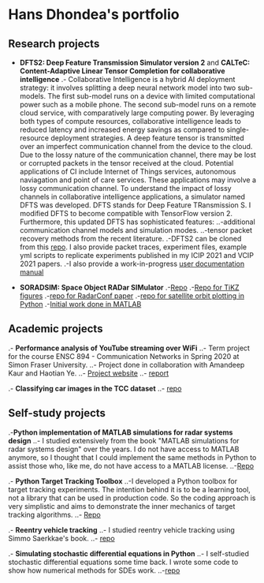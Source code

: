 # Hans Dhondea's portfolio

## Research projects
- **DFTS2: Deep Feature Transmission Simulator version 2** and **CALTeC: Content-Adaptive Linear Tensor Completion for collaborative intelligence**
.- Collaborative Intelligence is a hybrid AI deployment strategy: it involves splitting a deep neural network model into two sub-models. The first sub-model runs on a device with limited computational power such as a mobile phone. The second sub-model runs on a remote cloud service, with comparatively large computing power. By leveraging both types of compute resources, collaborative intelligence leads to reduced latency and increased energy savings as compared to single-resource deployment strategies. A deep feature tensor is transmitted over an imperfect communication channel from the device to the cloud. Due to the lossy nature of the communication channel, there may be lost or corrupted packets in the tensor received at the cloud. Potential applications of CI include Internet of Things services, autonomous naviagation and point of care services. These applications may involve a lossy communication channel. To understand the impact of lossy channels in collaborative intelligence applications, a simulator named DFTS was developed. DFTS stands for Deep Feature TRansmission S. I modified DFTS to become compatible with TensorFlow version 2. Furthermore, this updated DFTS has sophisticated features:
..-additional communication channel models and simulation modes.
..-tensor packet recovery methods from the recent literature.
.-DFTS2 can be cloned from this [repo](https://github.com/AshivDhondea/DFTS2). I also provide packet traces, experiment files, example yml scripts to replicate experiments published in my ICIP 2021 and VCIP 2021 papers.
.-I also provide a work-in-progress [user documentation manual](https://github.com/AshivDhondea/dfts2_user_doc)

- **SORADSIM: Space Object RADar SIMulator**
.-[Repo](https://github.com/AshivDhondea/SORADSIM)
.-[Repo for TiKZ figures](https://github.com/AshivDhondea/TikZ_Bistatic_Radar_Astrodynamics)
.-[repo for RadarConf paper](https://github.com/AshivDhondea/ashiv_2019_radar_conf)
.-[repo for satellite orbit plotting in Python](https://github.com/AshivDhondea/Satellite_Ground_Track_Plotting_Python)
.-[Initial work done in MATLAB](https://github.com/AshivDhondea/TrackingSpaceDebris)

## Academic projects
.- **Performance analysis of YouTube streaming over WiFi** 
..- Term project for the course ENSC 894 - Communication Networks in Spring 2020 at Simon Fraser University.
..- Project done in collaboration with Amandeep Kaur and Haotian Ye.
..- [Project website](http://www.sfu.ca/~hdhondea/ENSC894Group2.html)
..- [report](https://github.com/AshivDhondea/ENSC894_project_report)

.- **Classifying car images in the TCC dataset**
..- [repo](https://github.com/AshivDhondea/ENSC813_Project)

## Self-study projects
.-**Python implementation of MATLAB simulations for radar systems design**
..- I studied extensively from the book "MATLAB simulations for radar systems design" over the years. I do not have access to MATLAB anymore, so I thought that I could implement the same methods in Python to assist those who, like me, do not have access to a MATLAB license.
..-[Repo](https://github.com/AshivDhondea/simulations_radar_systems_design)

.- **Python Target Tracking Toolbox**
..-I developed a Python toolbox for target tracking experiments. The intention behind it is to be a learning tool, not a library that can be used in production code. So the coding approach is very simplistic and aims to demonstrate the inner mechanics of target tracking algorithms.
..- [Repo](https://github.com/AshivDhondea/PyTrackingToolbox)

.- **Reentry vehicle tracking**
..- I studied reentry vehicle tracking using Simmo Saerkkae's book.
..- [repo](https://github.com/AshivDhondea/Reentry_Vehicle_Tracking)

.- **Simulating stochastic differential equations in Python**
..- I self-studied stochastic differential equations some time back. I wrote some code to show how numerical methods for SDEs work.
..-[repo](https://github.com/AshivDhondea/Simulating_Stochastic_DEs)
